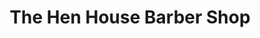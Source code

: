 ---
title: "The Hen House Barber Shop"
url: /wexford/the-hen-house-barber-shop/
shop: hairdresser
---